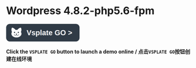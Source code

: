 # Wordpress 4.8.2-php5.6-fpm

<a href="https://www.vsplate.com/?docker-compose=https://github.com/vsplate/dcenvs/wordpress/4.8.2-php5.6-fpm"><img alt="VSPLATE GO" src="https://raw.githubusercontent.com/vsplate/images/master/vsgo_btn.png" width="200px"></a>

**Click the `VSPLATE GO` button to launch a demo online / 点击`VSPLATE GO`按钮创建在线环境**